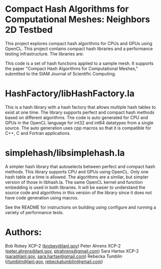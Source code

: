 Compact Hash Algorithms for Computational Meshes: Neighbors 2D Testbed 
======================================================================

This project explores compact hash algorithms for CPUs and GPUs using 
OpenCL. This project contains compact hash libraries and a performance testing
infrastructure. The libraries are:

This code is a set of hash functions applied to a sample mesh. It supports the 
paper "Compact Hash Algorithms for Computational Meshes," submitted to the 
SIAM Journal of Scientific Computing.

HashFactory/libHashFactory.la
===============

This is a hash library with a hash factory that allows multiple hash tables
to exist at one time. The library supports perfect and compact hash methods
based on different algorithms. The code is auto generated for CPU and GPUs
in the OpenCL language for int32 and int64 datatypes from a single source.
The auto generation uses cpp macros so that it is compatible for C++, C and
Fortran applications.

simplehash/libsimplehash.la
=====================

A simpler hash library that autoselects between perfect and compact hash
methods. This library supports CPU and GPUs using OpenCL. Only one
hash table at a time is allowed. The algorithms are a similar, but simpler
version of those in libhash.la. The same OpenCL kernel and function
embedding is used in both libraries. It will be easier to understand the
source code and algorithms in this version of the library since it does not
have code generation using macros.

See the README for instructions on building using configure and 
running a variety of performance tests. 

Authors:
========

Bob Robey XCP-2 (brobey@lanl.gov)
Peter Ahrens XCP-2 (peter.ahrens@lanl.gov, ptrahrens@gmail.com)
Sara Hartse XCP-2 (sara@lanl.gov, sara.hartse@gmail.com)
Rebecka Tumblin (rtumblin@lanl.gov, rebeckatumblin@gmail.com)





 
